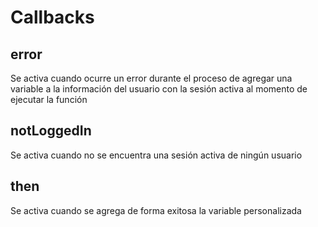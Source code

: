 # Callbacks

## error

Se activa cuando ocurre un error durante el proceso de agregar una variable a la información del usuario con la sesión activa al momento de ejecutar la función

## notLoggedIn

Se activa cuando no se encuentra una sesión activa de ningún usuario

## then

Se activa cuando se agrega de forma exitosa la variable personalizada

